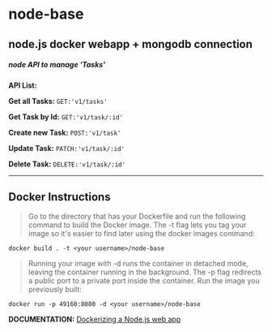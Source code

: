 # node-base

## node.js docker webapp + mongodb connection

##### node API to manage 'Tasks'



**API List:**

**Get all Tasks:** 
  ```GET:'v1/tasks'  ```

**Get Task by Id:** 
  ```GET:'v1/task/:id'  ```

**Create new Task:** 
  ```POST:'v1/task'  ```

**Update Task:** 
  ```PATCH:'v1/task/:id'  ```

**Delete Task:** 
  ```DELETE:'v1/task/:id'  ```
  
  *******************************************************************************************
  ## Docker Instructions
  
  >Go to the directory that has your Dockerfile and run the following command to build the Docker image. The -t flag lets you tag your image so it's easier to find later using the docker images command:
  
   ``` docker build . -t <your username>/node-base  ```
   
   >Running your image with -d runs the container in detached mode, leaving the container running in the background. The -p flag redirects a public port to a private port inside the container. Run the image you previously built:
   
   ``` docker run -p 49160:8080 -d <your username>/node-base  ```
   
   
   
   
   **DOCUMENTATION:** [Dockerizing a Node.js web app](https://nodejs.org/en/docs/guides/nodejs-docker-webapp/) 
